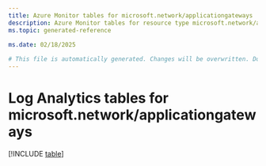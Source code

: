 ```yaml
---
title: Azure Monitor tables for microsoft.network/applicationgateways
description: Azure Monitor tables for resource type microsoft.network/applicationgateways
ms.topic: generated-reference
   
ms.date: 02/18/2025

# This file is automatically generated. Changes will be overwritten. Do not change this file directly.
---
```


# Log Analytics tables for microsoft.network/applicationgateways  

[!INCLUDE [table](~/reusable-content/ce-skilling/azure/includes/azure-monitor/reference/tables/microsoft-network_applicationgateways-include.md)]

